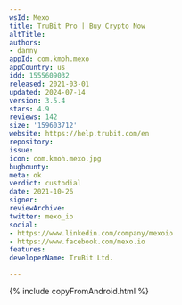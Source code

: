 ```yaml
---
wsId: Mexo
title: TruBit Pro | Buy Crypto Now
altTitle: 
authors:
- danny
appId: com.kmoh.mexo
appCountry: us
idd: 1555609032
released: 2021-03-01
updated: 2024-07-14
version: 3.5.4
stars: 4.9
reviews: 142
size: '159603712'
website: https://help.trubit.com/en
repository: 
issue: 
icon: com.kmoh.mexo.jpg
bugbounty: 
meta: ok
verdict: custodial
date: 2021-10-26
signer: 
reviewArchive: 
twitter: mexo_io
social:
- https://www.linkedin.com/company/mexoio
- https://www.facebook.com/mexo.io
features: 
developerName: TruBit Ltd.

---
```


{% include copyFromAndroid.html %}
